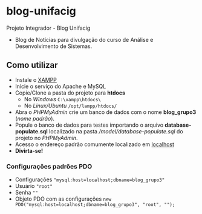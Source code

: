 # blog-unifacig
Projeto Integrador - Blog Unifacig
  - Blog de Notícias para divulgação do curso de Análise e Desenvolvimento de Sistemas.

## Como utilizar

  - Instale o [XAMPP](https://www.apachefriends.org/pt_br/index.html)
  - Inicie o serviço do Apache e MySQL 
  - Copie/Clone a pasta do projeto para **htdocs**
    - No *Windows* ```C:\xampp\htdocs\```
    - No *Linux/Ubuntu* ```/opt/lampp/htdocs/```
  - Abra o *PHPMyAdmin* crie um banco de dados com o nome **blog_grupo3** (*nome padrão*).
  - Popule o banco de dados para testes importando o arquivo **database-populate.sql** localizado na pasta */model/database-populate.sql* do projeto no *PHPMyAdmin*.
  - Acesso o endereço padrão comumente localizado em [localhost](http://localhost/blog-unifacig/public/index.php)
  - **Divirta-se!**

### Configurações padrões PDO
  - Configurações ```"mysql:host=localhost;dbname=blog_grupo3"```
  - Usuário ```"root"```
  - Senha ```""```
  - Objeto PDO com as configurações ```new PDO("mysql:host=localhost;dbname=blog_grupo3", "root", "");```